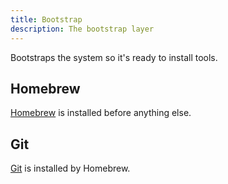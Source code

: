 ```yaml
---
title: Bootstrap
description: The bootstrap layer
---
```


Bootstraps the system so it's ready to install tools.

## Homebrew

[Homebrew](https://brew.sh) is installed before anything else.

## Git

[Git](https://git-scm.com) is installed by Homebrew.
